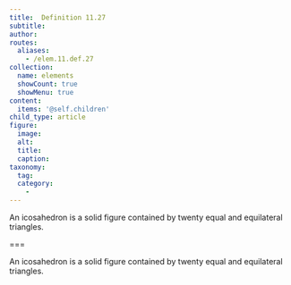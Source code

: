 ```yaml
---
title:  Definition 11.27
subtitle: 
author:
routes:
  aliases:
    - /elem.11.def.27
collection:
  name: elements
  showCount: true
  showMenu: true
content:
  items: '@self.children'
child_type: article
figure:
  image:
  alt:
  title:
  caption:
taxonomy:
  tag:
  category:
    - 
---
```


<p>An <hi rend="bold">icosahedron</hi> is a solid figure contained by twenty equal and equilateral triangles.</p>

===

<p>An <span class="bold">icosahedron</span> is a solid figure contained by twenty equal and equilateral triangles.</p>
